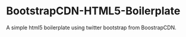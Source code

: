 BootstrapCDN-HTML5-Boilerplate
==============================

A simple html5 boilerplate using twitter bootstrap from BoostrapCDN.